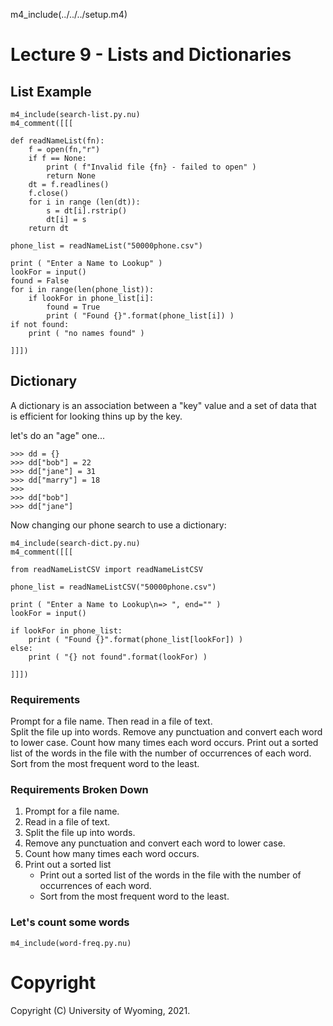 
m4_include(../../../setup.m4)

# Lecture 9 - Lists and Dictionaries 

<div class="pagebreak"></div>

## List Example

```
m4_include(search-list.py.nu)
m4_comment([[[

def readNameList(fn):
    f = open(fn,"r")
    if f == None:
        print ( f"Invalid file {fn} - failed to open" )
        return None
    dt = f.readlines()
    f.close()
    for i in range (len(dt)):
        s = dt[i].rstrip()
        dt[i] = s
    return dt

phone_list = readNameList("50000phone.csv")

print ( "Enter a Name to Lookup" )
lookFor = input()
found = False
for i in range(len(phone_list)):
    if lookFor in phone_list[i]:
        found = True
        print ( "Found {}".format(phone_list[i]) )
if not found:
    print ( "no names found" )

]]])
```


## Dictionary

A dictionary is an association between a "key" value and a set of data
that is efficient for looking thins up by the key.

let's do an "age" one...

```
>>> dd = {}
>>> dd["bob"] = 22
>>> dd["jane"] = 31
>>> dd["marry"] = 18
>>>
>>> dd["bob"]
>>> dd["jane"]
```

Now changing our phone search to use a  dictionary:

```
m4_include(search-dict.py.nu)
m4_comment([[[

from readNameListCSV import readNameListCSV

phone_list = readNameListCSV("50000phone.csv")

print ( "Enter a Name to Lookup\n=> ", end="" )
lookFor = input()

if lookFor in phone_list:
    print ( "Found {}".format(phone_list[lookFor]) )
else:
    print ( "{} not found".format(lookFor) )

]]])
```



### Requirements

Prompt for a file name. 
Then read in a file of text.  
Split the file up into words.
Remove any punctuation and convert each word to lower case.
Count how many times each word occurs. 
Print out a sorted list of the words in the file with the number of occurrences of each word.  Sort from the most frequent word to the least.

### Requirements Broken Down

1. Prompt for a file name. 
2. Read in a file of text.  
3. Split the file up into words.
4. Remove any punctuation and convert each word to lower case.
5. Count how many times each word occurs. 
6. Print out a sorted list
	- Print out a sorted list of the words in the file with the number of occurrences of each word. 
	- Sort from the most frequent word to the least.


### Let's count some words

```
m4_include(word-freq.py.nu)
```
















# Copyright

Copyright (C) University of Wyoming, 2021.

